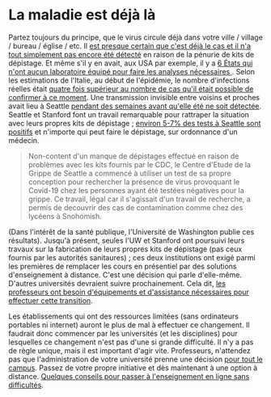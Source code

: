 # La maladie est déjà là

Partez toujours du principe, que le virus circule déjà dans votre ville / village / bureau / église / etc. Il [est presque certain que c'est déjà le cas et il n'a tout simplement pas encore été détecté](https://twitter.com/balajis/status/1234879748083503105) en raison de la pénurie de kits de dépistage. Et même s'il y en avait, aux USA par exemple, il y a [6 États qui n'ont aucun laboratoire équipé pour faire les analyses nécessaires ](https://www.npr.org/sections/health-shots/2020/03/06/812833596/coronavirus-14-deaths-now-in-u-s-new-cases-in-maryland-colorado). Selon les estimations de l'Italie, au début de l'épidémie, le nombre d'infections réelles était [quatre fois supérieur au nombre de cas qu'il était possible de confirmer à ce moment](https://twitter.com/AdamJKucharski/status/1236004937529798659). Une transmission invisible entre voisins et proches avait lieu à Seattle [pendant des semaines avant qu'elle été ne soit détectée](https://twitter.com/trvrb/status/1236096904678633472). Seattle et Stanford font un travail remarquable pour rattraper la situation avec leurs propres kits de dépistage ; [environ 5-7% des tests à Seattle sont positifs](https://twitter.com/UWVirology/status/1236017803162873856) et
n'importe qui peut faire le dépistage, sur ordonnance d'un médecin.

> Non-content d'un manque de dépistages effectué en raison de problèmes avec les kits fournis par le CDC, le Centre d'Etude de la Grippe de Seattle a commencé à utiliser un test de sa propre conception pour rechercher la présence de virus provoquant le Covid-19 chez les personnes ayant été testées négatives pour la grippe. Ce travail, légal car il s'agissait d'un travail de recherche, a permis de decouvrir des cas de contamination comme chez des lycéens à Snohomish.

(Dans l'intérêt de la santé publique, l'Université de Washington publie ces résultats). Jusqu'à présent, seules l'UW et Stanford ont poursuivi leurs travaux sur la fabrication de leurs propres kits de dépistage (pas ceux fournis par les autorités sanitaures) ; ces deux institutions ont exigé parmi les premières de remplacer les cours en présentiel par des solutions d'enseignement à distance. C'est une décision qui parle d'elle-même. D'autres universités devraient suivre prochainement. Cela dit, [les professeurs ont besoin d'équipements et d'assistance nécessaires pour effectuer cette transition](https://twitter.com/ryanaboyd/status/1236009378295103488).

Les établissements qui ont des ressources limitées (sans ordinateurs portables ni internet) auront le plus de mal à effectuer ce changement. Il faudrait donc commencer par les universités (et les disciplines) pour lesquelles ce changement n'est pas d'une si grande difficulté. Il n'y a pas de règle unique, mais il est important d'agir vite. Professeurs, n'attendez pas que l'administration de votre université prenne une décision [pour tout le campus](https://www.insidehighered.com/news/2020/03/06/roundup-weeks-news-about-colleges-and-coronavirus?utm_content=buffera0fc5tm_medium=socialtm_source=linkedintm_campaign=IHEbuffer). Passez de votre propre initiative et dès maintenant à une option à distance. [Quelques conseils pour passer à l'enseignement en ligne sans difficultés](https://docs.google.com/document/d/1QR7IEgdisO6JtmELs07uUsSSu2Yox86GJY9wGV6mBjA/edit#).

